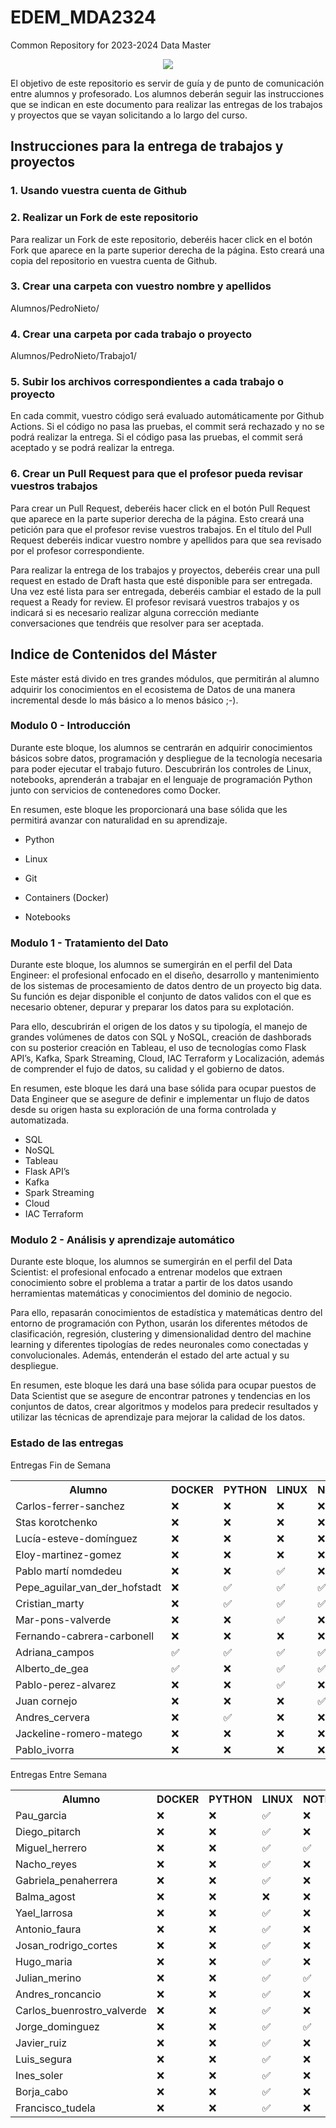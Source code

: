 # EDEM_MDA2324
Common Repository for 2023-2024 Data Master

<div align=center><img src="https://edem.eu/wp-content/uploads/2019/11/peces_edem.png" /></div>

El objetivo de este repositorio es servir de guía y de punto de comunicación entre alumnos y profesorado. Los alumnos deberán seguir las instrucciones que se indican en este documento para realizar las entregas de los trabajos y proyectos que se vayan solicitando a lo largo del curso.

## Instrucciones para la entrega de trabajos y proyectos

### 1. Usando vuestra cuenta de Github
### 2. Realizar un Fork de este repositorio

Para realizar un Fork de este repositorio, deberéis hacer click en el botón Fork que aparece en la parte superior derecha de la página. Esto creará una copia del repositorio en vuestra cuenta de Github.

### 3. Crear una carpeta con vuestro nombre y apellidos

Alumnos/PedroNieto/

### 4. Crear una carpeta por cada trabajo o proyecto

Alumnos/PedroNieto/Trabajo1/

### 5. Subir los archivos correspondientes a cada trabajo o proyecto

En cada commit, vuestro código será evaluado automáticamente por Github Actions. Si el código no pasa las pruebas, el commit será rechazado y no se podrá realizar la entrega. Si el código pasa las pruebas, el commit será aceptado y se podrá realizar la entrega.


### 6. Crear un Pull Request para que el profesor pueda revisar vuestros trabajos

Para crear un Pull Request, deberéis hacer click en el botón Pull Request que aparece en la parte superior derecha de la página. Esto creará una petición para que el profesor revise vuestros trabajos. En el título del Pull Request deberéis indicar vuestro nombre y apellidos para que sea revisado por el profesor correspondiente.

Para realizar la entrega de los trabajos y proyectos, deberéis crear una pull request en estado de Draft hasta que esté disponible para ser entregada. Una vez esté lista para ser entregada, deberéis cambiar el estado de la pull request a Ready for review. El profesor revisará vuestros trabajos y os indicará si es necesario realizar alguna corrección mediante conversaciones que tendréis que resolver para ser aceptada.

## Indice de Contenidos del Máster

Este máster está divido en tres grandes módulos, que permitirán al alumno adquirir los conocimientos en el ecosistema de Datos de una manera incremental desde lo más básico a lo menos básico ;-).

### Modulo 0 - Introducción 
Durante este bloque, los alumnos se centrarán en adquirir conocimientos básicos sobre datos, programación y despliegue de la tecnología necesaria para poder ejecutar el trabajo futuro. Descubrirán los controles de Linux, notebooks, aprenderán a trabajar en el lenguaje de programación Python junto con servicios de contenedores como Docker.

En resumen, este bloque les proporcionará una base sólida que les permitirá avanzar con naturalidad en su aprendizaje.

- Python

- Linux

- Git

- Containers (Docker)

- Notebooks

### Modulo 1 - Tratamiento del Dato
Durante este bloque, los alumnos se sumergirán en el perfil del Data Engineer: el profesional enfocado en el diseño, desarrollo y mantenimiento de los sistemas de procesamiento de datos dentro de un proyecto big data. Su función es dejar disponible el conjunto de datos validos con el que es necesario obtener, depurar y preparar los datos para su explotación.

Para ello, descubrirán el origen de los datos y su tipología, el manejo de grandes volúmenes de datos con SQL y NoSQL, creación de dashborads con su posterior creación en Tableau, el uso de tecnologías como Flask API’s, Kafka, Spark Streaming, Cloud, IAC Terraform y Localización, además de comprender el fujo de datos, su calidad y el gobierno de datos.

En resumen, este bloque les dará una base sólida para ocupar puestos de Data Engineer que se asegure de definir e implementar un flujo de datos desde su origen hasta su exploración de una forma controlada y automatizada.

- SQL
- NoSQL
- Tableau
- Flask API’s
- Kafka
- Spark Streaming
- Cloud
- IAC Terraform


### Modulo 2 - Análisis y aprendizaje automático

Durante este bloque, los alumnos se sumergirán en el perfil del Data Scientist: el profesional enfocado a entrenar modelos que extraen conocimiento sobre el problema a tratar a partir de los datos usando herramientas matemáticas y conocimientos del dominio de negocio.

Para ello, repasarán conocimientos de estadística y matemáticas dentro del entorno de programación con Python, usarán los diferentes métodos de clasificación, regresión, clustering y dimensionalidad dentro del machine learning y diferentes tipologías de redes neuronales como conectadas y convolucionales. Además, entenderán el estado del arte actual y su despliegue.

En resumen, este bloque les dará una base sólida para ocupar puestos de Data Scientist que se asegure de encontrar patrones y tendencias en los conjuntos de datos, crear algoritmos y modelos para predecir resultados y utilizar las técnicas de aprendizaje para mejorar la calidad de los datos.

### Estado de las entregas
Entregas Fin de Semana
<table><tr><th>Alumno</th><th>DOCKER</th><th>PYTHON</th><th>LINUX</th><th>NOTEBOOKS</th><th>AHORCADO</th></tr><tr><td>Carlos-ferrer-sanchez</td><td>❌</td><td>❌</td><td>❌</td><td>❌</td><td>✅</td></tr><tr><td>Stas korotchenko</td><td>❌</td><td>❌</td><td>❌</td><td>❌</td><td>✅</td></tr><tr><td>Lucía-esteve-domínguez</td><td>❌</td><td>❌</td><td>❌</td><td>❌</td><td>✅</td></tr><tr><td>Eloy-martinez-gomez</td><td>❌</td><td>❌</td><td>❌</td><td>❌</td><td>❌</td></tr><tr><td>Pablo martí nomdedeu</td><td>❌</td><td>❌</td><td>✅</td><td>❌</td><td>✅</td></tr><tr><td>Pepe_aguilar_van_der_hofstadt</td><td>❌</td><td>✅</td><td>✅</td><td>✅</td><td>✅</td></tr><tr><td>Cristian_marty</td><td>❌</td><td>✅</td><td>✅</td><td>✅</td><td>✅</td></tr><tr><td>Mar-pons-valverde</td><td>❌</td><td>❌</td><td>✅</td><td>❌</td><td>✅</td></tr><tr><td>Fernando-cabrera-carbonell</td><td>❌</td><td>❌</td><td>❌</td><td>❌</td><td>❌</td></tr><tr><td>Adriana_campos</td><td>✅</td><td>✅</td><td>✅</td><td>✅</td><td>✅</td></tr><tr><td>Alberto_de_gea</td><td>✅</td><td>❌</td><td>✅</td><td>✅</td><td>✅</td></tr><tr><td>Pablo-perez-alvarez</td><td>❌</td><td>❌</td><td>✅</td><td>❌</td><td>✅</td></tr><tr><td>Juan cornejo</td><td>❌</td><td>❌</td><td>❌</td><td>✅</td><td>✅</td></tr><tr><td>Andres_cervera</td><td>❌</td><td>✅</td><td>❌</td><td>❌</td><td>❌</td></tr><tr><td>Jackeline-romero-matego</td><td>❌</td><td>❌</td><td>❌</td><td>❌</td><td>✅</td></tr><tr><td>Pablo_ivorra</td><td>❌</td><td>❌</td><td>❌</td><td>❌</td><td>❌</td></tr></table>

Entregas Entre Semana
<table><tr><th>Alumno</th><th>DOCKER</th><th>PYTHON</th><th>LINUX</th><th>NOTEBOOKS</th><th>AHORCADO</th></tr><tr><td>Pau_garcia</td><td>❌</td><td>❌</td><td>✅</td><td>❌</td><td>❌</td></tr><tr><td>Diego_pitarch</td><td>❌</td><td>❌</td><td>✅</td><td>❌</td><td>❌</td></tr><tr><td>Miguel_herrero</td><td>❌</td><td>❌</td><td>✅</td><td>✅</td><td>❌</td></tr><tr><td>Nacho_reyes</td><td>❌</td><td>❌</td><td>✅</td><td>❌</td><td>❌</td></tr><tr><td>Gabriela_penaherrera</td><td>❌</td><td>❌</td><td>✅</td><td>❌</td><td>❌</td></tr><tr><td>Balma_agost</td><td>❌</td><td>❌</td><td>❌</td><td>❌</td><td>❌</td></tr><tr><td>Yael_larrosa</td><td>❌</td><td>❌</td><td>✅</td><td>❌</td><td>❌</td></tr><tr><td>Antonio_faura</td><td>❌</td><td>❌</td><td>✅</td><td>❌</td><td>❌</td></tr><tr><td>Josan_rodrigo_cortes</td><td>❌</td><td>❌</td><td>✅</td><td>❌</td><td>❌</td></tr><tr><td>Hugo_maria</td><td>❌</td><td>❌</td><td>✅</td><td>❌</td><td>❌</td></tr><tr><td>Julian_merino</td><td>❌</td><td>❌</td><td>✅</td><td>✅</td><td>❌</td></tr><tr><td>Andres_roncancio</td><td>❌</td><td>❌</td><td>✅</td><td>❌</td><td>❌</td></tr><tr><td>Carlos_buenrostro_valverde</td><td>❌</td><td>❌</td><td>✅</td><td>❌</td><td>❌</td></tr><tr><td>Jorge_dominguez</td><td>❌</td><td>❌</td><td>✅</td><td>✅</td><td>❌</td></tr><tr><td>Javier_ruiz</td><td>❌</td><td>❌</td><td>✅</td><td>❌</td><td>❌</td></tr><tr><td>Luis_segura</td><td>❌</td><td>❌</td><td>✅</td><td>❌</td><td>❌</td></tr><tr><td>Ines_soler</td><td>❌</td><td>❌</td><td>✅</td><td>❌</td><td>❌</td></tr><tr><td>Borja_cabo</td><td>❌</td><td>❌</td><td>✅</td><td>❌</td><td>❌</td></tr><tr><td>Francisco_tudela</td><td>❌</td><td>❌</td><td>✅</td><td>❌</td><td>❌</td></tr></table>
